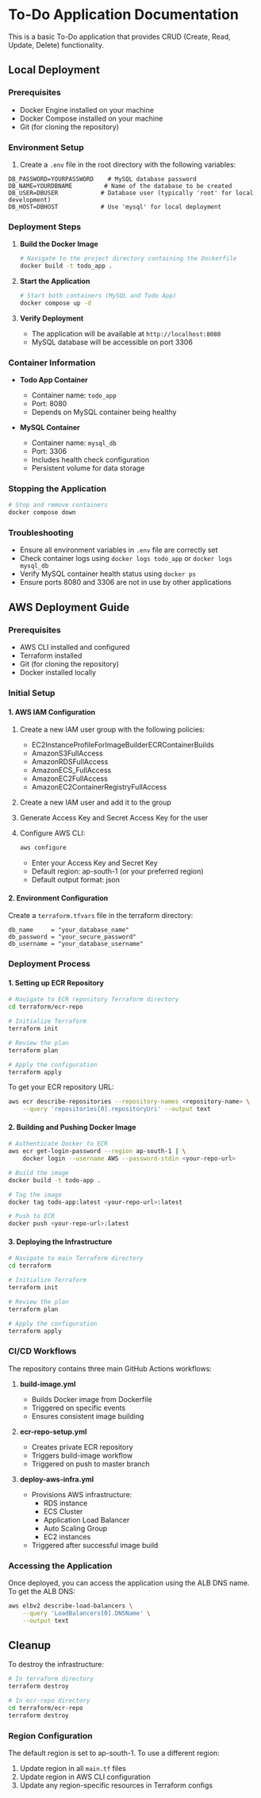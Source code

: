 # To-Do Application Documentation

This is a basic To-Do application that provides CRUD (Create, Read, Update, Delete) functionality.

## Local Deployment

### Prerequisites

- Docker Engine installed on your machine
- Docker Compose installed on your machine
- Git (for cloning the repository)

### Environment Setup

1. Create a `.env` file in the root directory with the following variables:

```
DB_PASSWORD=YOURPASSWORD    # MySQL database password
DB_NAME=YOURDBNAME         # Name of the database to be created
DB_USER=DBUSER            # Database user (typically 'root' for local development)
DB_HOST=DBHOST            # Use 'mysql' for local deployment
```

### Deployment Steps

1. **Build the Docker Image**

   ```bash
   # Navigate to the project directory containing the Dockerfile
   docker build -t todo_app .
   ```

2. **Start the Application**

   ```bash
   # Start both containers (MySQL and Todo App)
   docker compose up -d
   ```

3. **Verify Deployment**
   - The application will be available at `http://localhost:8080`
   - MySQL database will be accessible on port 3306

### Container Information

- **Todo App Container**

  - Container name: `todo_app`
  - Port: 8080
  - Depends on MySQL container being healthy

- **MySQL Container**
  - Container name: `mysql_db`
  - Port: 3306
  - Includes health check configuration
  - Persistent volume for data storage

### Stopping the Application

```bash
# Stop and remove containers
docker compose down
```

### Troubleshooting

- Ensure all environment variables in `.env` file are correctly set
- Check container logs using `docker logs todo_app` or `docker logs mysql_db`
- Verify MySQL container health status using `docker ps`
- Ensure ports 8080 and 3306 are not in use by other applications

## AWS Deployment Guide

### Prerequisites

- AWS CLI installed and configured
- Terraform installed
- Git (for cloning the repository)
- Docker installed locally

### Initial Setup

#### 1. AWS IAM Configuration

1. Create a new IAM user group with the following policies:

   - EC2InstanceProfileForImageBuilderECRContainerBuilds
   - AmazonS3FullAccess
   - AmazonRDSFullAccess
   - AmazonECS_FullAccess
   - AmazonEC2FullAccess
   - AmazonEC2ContainerRegistryFullAccess

2. Create a new IAM user and add it to the group
3. Generate Access Key and Secret Access Key for the user
4. Configure AWS CLI:
   ```bash
   aws configure
   ```
   - Enter your Access Key and Secret Key
   - Default region: ap-south-1 (or your preferred region)
   - Default output format: json

#### 2. Environment Configuration

Create a `terraform.tfvars` file in the terraform directory:

```hcl
db_name     = "your_database_name"
db_password = "your_secure_password"
db_username = "your_database_username"
```

### Deployment Process

#### 1. Setting up ECR Repository

```bash
# Navigate to ECR repository Terraform directory
cd terraform/ecr-repo

# Initialize Terraform
terraform init

# Review the plan
terraform plan

# Apply the configuration
terraform apply
```

To get your ECR repository URL:

```bash
aws ecr describe-repositories --repository-names <repository-name> \
    --query 'repositories[0].repositoryUri' --output text
```

#### 2. Building and Pushing Docker Image

```bash
# Authenticate Docker to ECR
aws ecr get-login-password --region ap-south-1 | \
    docker login --username AWS --password-stdin <your-repo-url>

# Build the image
docker build -t todo-app .

# Tag the image
docker tag todo-app:latest <your-repo-url>:latest

# Push to ECR
docker push <your-repo-url>:latest
```

#### 3. Deploying the Infrastructure

```bash
# Navigate to main Terraform directory
cd terraform

# Initialize Terraform
terraform init

# Review the plan
terraform plan

# Apply the configuration
terraform apply
```

### CI/CD Workflows

The repository contains three main GitHub Actions workflows:

1. **build-image.yml**

   - Builds Docker image from Dockerfile
   - Triggered on specific events
   - Ensures consistent image building

2. **ecr-repo-setup.yml**

   - Creates private ECR repository
   - Triggers build-image workflow
   - Triggered on push to master branch

3. **deploy-aws-infra.yml**
   - Provisions AWS infrastructure:
     - RDS instance
     - ECS Cluster
     - Application Load Balancer
     - Auto Scaling Group
     - EC2 instances
   - Triggered after successful image build

### Accessing the Application

Once deployed, you can access the application using the ALB DNS name. To get the ALB DNS:

```bash
aws elbv2 describe-load-balancers \
    --query 'LoadBalancers[0].DNSName' \
    --output text
```

## Cleanup

To destroy the infrastructure:

```bash
# In terraform directory
terraform destroy

# In ecr-repo directory
cd terraform/ecr-repo
terraform destroy
```

### Region Configuration

The default region is set to ap-south-1. To use a different region:

1. Update region in all `main.tf` files
2. Update region in AWS CLI configuration
3. Update any region-specific resources in Terraform configs
